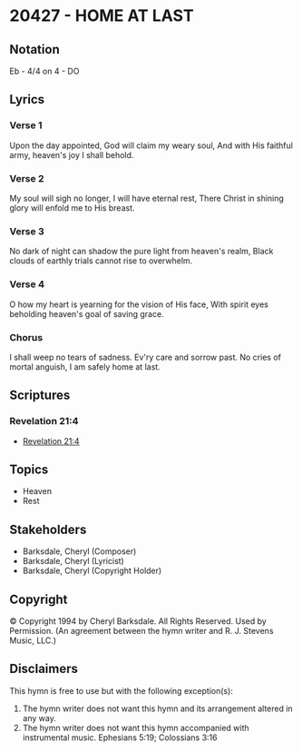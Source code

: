 # 20427 - HOME AT LAST

## Notation

Eb - 4/4 on 4 - DO

## Lyrics

### Verse 1

Upon the day appointed, God will claim my weary soul, And with His faithful army, heaven's joy I shall behold.

### Verse 2

My soul will sigh no longer, I will have eternal rest, There Christ in shining glory will enfold me to His breast.

### Verse 3

No dark of night can shadow the pure light from heaven's realm, Black clouds of earthly trials cannot rise to overwhelm.

### Verse 4

O how my heart is yearning for the vision of His face, With spirit eyes beholding heaven's goal of saving grace.

### Chorus

I shall weep no tears of sadness. Ev'ry care and sorrow past. No cries of mortal anguish, I am safely home at last.


## Scriptures

### Revelation 21:4

- [Revelation 21:4](https://www.biblegateway.com/passage/?search=Revelation%2021%3A4)


## Topics

- Heaven
- Rest

## Stakeholders

- Barksdale, Cheryl (Composer)
- Barksdale, Cheryl (Lyricist)
- Barksdale, Cheryl (Copyright Holder)

## Copyright

© Copyright 1994 by Cheryl Barksdale. All Rights Reserved. Used by Permission.
(An agreement between the hymn writer and R. J. Stevens Music, LLC.)

## Disclaimers

This hymn is free to use but with the following exception(s):
1. The hymn writer does not want this hymn and its arrangement altered in any way.
2. The hymn writer does not want this hymn accompanied with instrumental music.
Ephesians 5:19; Colossians 3:16

